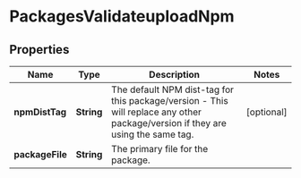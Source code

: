 
# PackagesValidateuploadNpm

## Properties
Name | Type | Description | Notes
------------ | ------------- | ------------- | -------------
**npmDistTag** | **String** | The default NPM dist-tag for this package/version - This will replace any other package/version if they are using the same tag. |  [optional]
**packageFile** | **String** | The primary file for the package. | 



